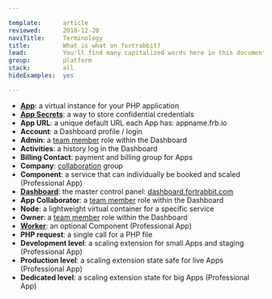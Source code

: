 ```yaml
---

template:      article
reviewed:      2016-12-20
naviTitle:     Terminology
title:         What is what on fortrabbit?
lead:          You'll find many capitalized words here in this documentation here. These words refer to fortrabbit "creations". This list shall give you an overview:
group:         platform
stack:         all
hideExamples:  yes

---
```


* **[App](app)**: a virtual instance for your PHP application
* **[App Secrets](secrets)**: a way to store confidential credentials
* **App URL**: a unique default URL each App has: appname.frb.io
* **Account**: a Dashboard profile / login
* **Admin**: a [team member](collaboration) role within the Dashboard
* **Activities**: a history log in the Dashboard
* **Billing Contact**: payment and billing group for Apps
* **Company**: [collaboration](collaboration) group
* **Component**: a service that can individually be booked and scaled (Professional App)
* **[Dashboard](dashboard)**: the master control panel: [dashboard.fortrabbit.com](https://dashboard.fortrabbit.com)
* **App Collaborator**: a [team member](collaboration) role within the Dashboard
* **Node**: a lightweight virtual container for a specific service
* **Owner**: a [team member](collaboration) role within the Dashboard
* **[Worker](worker-pro)**: an optional Component (Professional App)
* **PHP request**: a single call for a PHP file
* **Development level**: a scaling extension for small Apps and staging (Professional App)
* **Production level**: a scaling extension state safe for live Apps (Professional App)
* **Dedicated level**: a scaling extension state for big Apps (Professional App)


